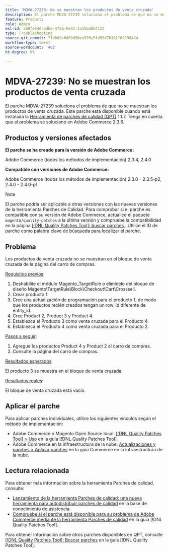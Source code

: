 ```yaml
---
title: 'MDVA-27239: No se muestran los productos de venta cruzada'
description: El parche MDVA-27239 soluciona el problema de que no se muestran los productos de venta cruzada. Este parche está disponible cuando está instalada la [Quality Patches Tool (QPT)](https://experienceleague.adobe.com/es/docs/commerce-operations/tools/quality-patches-tool/quality-patches-tool-to-self-serve-quality-patches) 1.1.7. Tenga en cuenta que el problema se solucionó en Adobe Commerce 2.3.6.
feature: Products
role: Admin
exl-id: ab8fe64d-adbe-4756-be43-1a35ba6b4123
type: Troubleshooting
source-git-commit: 7fdb02a6d89d50ea593c5fd99d78101f89198424
workflow-type: tm+mt
source-wordcount: '402'
ht-degree: 0%

---
```


# MDVA-27239: No se muestran los productos de venta cruzada

El parche MDVA-27239 soluciona el problema de que no se muestran los productos de venta cruzada. Este parche está disponible cuando está instalada la [Herramienta de parches de calidad (QPT)](https://experienceleague.adobe.com/es/docs/commerce-operations/tools/quality-patches-tool/quality-patches-tool-to-self-serve-quality-patches) 1.1.7. Tenga en cuenta que el problema se solucionó en Adobe Commerce 2.3.6.

## Productos y versiones afectados

**El parche se ha creado para la versión de Adobe Commerce:**

Adobe Commerce (todos los métodos de implementación) 2.3.4, 2.4.0

**Compatible con versiones de Adobe Commerce:**

Adobe Commerce (todos los métodos de implementación) 2.3.0 - 2.3.5-p2, 2.4.0 - 2.4.0-p1

>[!NOTE]
>
>El parche podría ser aplicable a otras versiones con las nuevas versiones de la herramienta Parches de Calidad. Para comprobar si el parche es compatible con su versión de Adobe Commerce, actualice el paquete `magento/quality-patches` a la última versión y compruebe la compatibilidad en la página [[!DNL Quality Patches Tool]: buscar parches &#x200B;](https://experienceleague.adobe.com/es/docs/commerce-operations/tools/quality-patches-tool/quality-patches-tool-to-self-serve-quality-patches). Utilice el ID de parche como palabra clave de búsqueda para localizar el parche.

## Problema

Los productos de venta cruzada no se muestran en el bloque de venta cruzada de la página del carro de compras.

<u>Requisitos previos</u>:

1. Deshabilite el módulo Magento_TargetRule o elimínelo del bloque de diseño Magento\TargetRule\Block\Checkout\Cart\Crosssell.
1. Crear producto 1.
1. Cree una actualización de programación para el producto 1, de modo que los productos recién creados tengan un row_id diferente de entity_id.
1. Cree Product 2, Product 3 y Product 4.
1. Establezca el Producto 3 como venta cruzada para el Producto 4.
1. Establezca el Producto 4 como venta cruzada para el Producto 2.

<u>Pasos a seguir</u>:

1. Agregue los productos Product 4 y Product 2 al carro de compras.
1. Consulte la página del carro de compras.

<u>Resultados esperados</u>:

El producto 3 se muestra en el bloque de venta cruzada.

<u>Resultados reales</u>:

El bloque de venta cruzada está vacío.

## Aplicar el parche

Para aplicar parches individuales, utilice los siguientes vínculos según el método de implementación:

* Adobe Commerce o Magento Open Source local: [[!DNL Quality Patches Tool] > Uso](/help/tools/quality-patches-tool/usage.md) en la guía [!DNL Quality Patches Tool].
* Adobe Commerce en la infraestructura de la nube: [Actualizaciones y parches > Aplicar parches](https://experienceleague.adobe.com/docs/commerce-cloud-service/user-guide/develop/upgrade/apply-patches.html?lang=es) en la guía Commerce en la infraestructura de la nube.

## Lectura relacionada

Para obtener más información sobre la herramienta Parches de calidad, consulte:

* [Lanzamiento de la herramienta Parches de calidad: una nueva herramienta para autodistribuir parches de calidad](https://experienceleague.adobe.com/es/docs/commerce-operations/tools/quality-patches-tool/quality-patches-tool-to-self-serve-quality-patches) en la base de conocimiento de asistencia.
* [Compruebe si el parche está disponible para su problema de Adobe Commerce mediante la herramienta Parches de calidad](/help/tools/quality-patches-tool/patches-available-in-qpt/check-patch-for-magento-issue-with-magento-quality-patches.md) en la guía [!DNL Quality Patches Tool].

Para obtener información sobre otros parches disponibles en QPT, consulte [[!DNL Quality Patches Tool]: Buscar parches](https://experienceleague.adobe.com/tools/commerce-quality-patches/index.html?lang=es) en la guía [!DNL Quality Patches Tool].
